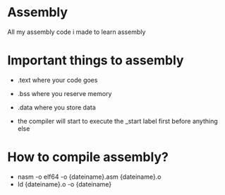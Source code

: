 # Assembly
All my assembly code i made to learn assembly

# Important things to assembly
- .text where your code goes
- .bss where you reserve memory
- .data where you store data

- the compiler will start to execute the _start label first before anything else

# How to compile assembly?
- nasm -o elf64 -o {dateiname}.asm {dateiname}.o
- ld {dateiname}.o -o {dateiname}

